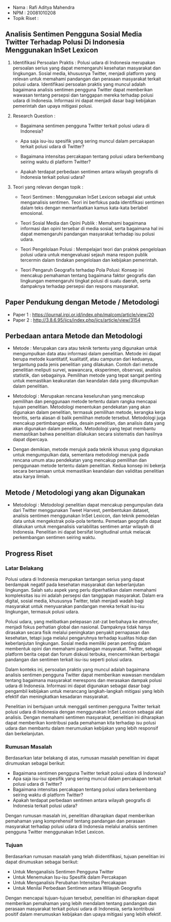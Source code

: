 - Nama : Rafi Aditya Mahendra
- NPM : 20081010208
- Topik Riset :
## Analisis Sentimen Pengguna Sosial Media Twitter Terhadap Polusi Di Indonesia Menggunakan InSet Lexicon
1. Identifikasi Persoalan Praktis :
Polusi udara di Indonesia merupakan persoalan serius yang dapat memengaruhi kesehatan masyarakat dan lingkungan. Sosial media, khususnya Twitter, menjadi platform yang relevan untuk memahami pandangan dan perasaan masyarakat terkait polusi udara. Identifikasi persoalan praktis yang muncul adalah bagaimana analisis sentimen pengguna Twitter dapat memberikan wawasan tentang persepsi dan tanggapan mereka terhadap polusi udara di Indonesia. Informasi ini dapat menjadi dasar bagi kebijakan pemerintah dan upaya mitigasi polusi.

2. Research Question :

    - Bagaimana sentimen pengguna Twitter terkait polusi udara di Indonesia?

    - Apa saja isu-isu spesifik yang sering muncul dalam percakapan terkait polusi udara di Twitter?

    - Bagaimana intensitas percakapan tentang polusi udara berkembang seiring waktu di platform Twitter?
    
    - Apakah terdapat perbedaan sentimen antara wilayah geografis di Indonesia terkait polusi udara?

3. Teori yang relevan dengan topik :

    - Teori Sentimen : Menggunakan InSet Lexicon sebagai alat untuk menganalisis sentimen. Teori ini berfokus pada identifikasi sentimen dalam teks dengan memanfaatkan kamus kata-kata berlabel emosional.

    - Teori Sosial Media dan Opini Publik : Memahami bagaimana informasi dan opini tersebar di media sosial, serta bagaimana hal ini dapat memengaruhi pandangan masyarakat terhadap isu polusi udara.

    - Teori Pengelolaan Polusi : Mempelajari teori dan praktek pengelolaan polusi udara untuk mengevaluasi sejauh mana respon publik tercermin dalam tindakan pengelolaan dan kebijakan pemerintah.

    - Teori Pengaruh Geografis terhadap Pola Polusi: Konsep ini mencakup pemahaman tentang bagaimana faktor geografis dan lingkungan memengaruhi tingkat polusi di suatu daerah, serta dampaknya terhadap persepsi dan respons masyarakat.

## Paper Pendukung dengan Metode / Metodologi
- Paper 1 : https://journal.irpi.or.id/index.php/malcom/article/view/20
- Paper 2 : http://3.8.6.95/ijcs/index.php/ijcs/article/view/3154

## Perbedaan antara Metode dan Metodologi
- Metode : Merupakan cara atau teknik tertentu yang digunakan untuk mengumpulkan data atau informasi dalam penelitian. Metode ini dapat berupa metode kuantitatif, kualitatif, atau campuran dari keduanya, tergantung pada jenis penelitian yang dilakukan. Contoh dari metode penelitian meliputi survei, wawancara, eksperimen, observasi, analisis statistik, dan sebagainya. Pemilihan metode yang tepat sangat penting untuk memastikan keakuratan dan keandalan data yang dikumpulkan dalam penelitian.

- Metodologi : Merupakan rencana keseluruhan yang mencakup pemilihan dan penggunaan metode tertentu dalam rangka mencapai tujuan penelitian. Metodologi menentukan pendekatan yang akan digunakan dalam penelitian, termasuk pemilihan metode, kerangka kerja teoritis, serta alasan di balik pemilihan metode tersebut. Metodologi juga mencakup pertimbangan etika, desain penelitian, dan analisis data yang akan digunakan dalam penelitian. Metodologi yang tepat membantu memastikan bahwa penelitian dilakukan secara sistematis dan hasilnya dapat dipercaya.

- Dengan demikian, metode merujuk pada teknik khusus yang digunakan untuk mengumpulkan data, sementara metodologi merujuk pada rencana umum atau pendekatan yang mencakup pemilihan dan penggunaan metode tertentu dalam penelitian. Kedua konsep ini bekerja secara bersamaan untuk memastikan keandalan dan validitas penelitian atau karya ilmiah.

## Metode / Metodologi yang akan Digunakan

- Metodologi : Metodologi penelitian dapat mencakup pengumpulan data dari Twitter menggunakan Tweet Harvest, pembentukan dataset, analisis sentimen menggunakan InSet Lexicon, dan teknik pemodelan data untuk mengekstrak pola-pola tertentu. Pemetaan geografis dapat dilakukan untuk menganalisis variabilitas sentimen antar wilayah di Indonesia. Penelitian ini dapat bersifat longitudinal untuk melacak perkembangan sentimen seiring waktu.

## Progress Riset

### Latar Belakang

Polusi udara di Indonesia merupakan tantangan serius yang dapat berdampak negatif pada kesehatan masyarakat dan keberlanjutan lingkungan. Salah satu aspek yang perlu diperhatikan dalam memahami kompleksitas isu ini adalah persepsi dan tanggapan masyarakat. Dalam era digital, sosial media, khususnya Twitter, telah menjadi wadah bagi masyarakat untuk menyuarakan pandangan mereka terkait isu-isu lingkungan, termasuk polusi udara.

Polusi udara, yang melibatkan pelepasan zat-zat berbahaya ke atmosfer, menjadi fokus perhatian global dan nasional. Dampaknya tidak hanya dirasakan secara fisik melalui peningkatan penyakit pernapasan dan kesehatan, tetapi juga melalui pengaruhnya terhadap kualitas hidup dan keberlanjutan lingkungan. Sosial media memiliki peran penting dalam membentuk opini dan memahami pandangan masyarakat. Twitter, sebagai platform berita cepat dan forum diskusi terbuka, mencerminkan berbagai pandangan dan sentimen terkait isu-isu seperti polusi udara.

Dalam konteks ini, persoalan praktis yang muncul adalah bagaimana analisis sentimen pengguna Twitter dapat memberikan wawasan mendalam tentang bagaimana masyarakat merespons dan merasakan dampak polusi udara di Indonesia. Informasi ini dapat digunakan sebagai dasar bagi pengambil kebijakan untuk merancang langkah-langkah mitigasi yang lebih efektif dan meningkatkan kesadaran masyarakat.

Penelitian ini bertujuan untuk menggali sentimen pengguna Twitter terkait polusi udara di Indonesia dengan menggunakan InSet Lexicon sebagai alat analisis. Dengan memahami sentimen masyarakat, penelitian ini diharapkan dapat memberikan kontribusi pada pemahaman kita terhadap isu polusi udara dan membantu dalam merumuskan kebijakan yang lebih responsif dan berkelanjutan. 

### Rumusan Masalah
Berdasarkan latar belakang di atas, rumusan masalah penelitian ini dapat dirumuskan sebagai berikut:
- Bagaimana sentimen pengguna Twitter terkait polusi udara di Indonesia?
- Apa saja isu-isu spesifik yang sering muncul dalam percakapan terkait polusi udara di Twitter?
- Bagaimana intensitas percakapan tentang polusi udara berkembang seiring waktu di platform Twitter?
- Apakah terdapat perbedaan sentimen antara wilayah geografis di Indonesia terkait polusi udara?

Dengan rumusan masalah ini, penelitian diharapkan dapat memberikan pemahaman yang komprehensif tentang pandangan dan perasaan masyarakat terhadap polusi udara di Indonesia melalui analisis sentimen pengguna Twitter menggunakan InSet Lexicon.

### Tujuan 
Berdasarkan rumusan masalah yang telah diidentifikasi, tujuan penelitian ini dapat dirumuskan sebagai berikut:
- Untuk Menganalisis Sentimen Pengguna Twitter
- Untuk Menemukan Isu-isu Spesifik dalam Percakapan
- Untuk Menganalisis Perubahan Intensitas Percakapan
- Untuk Menilai Perbedaan Sentimen antara Wilayah Geografis

Dengan mencapai tujuan-tujuan tersebut, penelitian ini diharapkan dapat memberikan pemahaman yang lebih mendalam tentang pandangan dan perasaan masyarakat terkait polusi udara di Indonesia, serta kontribusi positif dalam merumuskan kebijakan dan upaya mitigasi yang lebih efektif.
